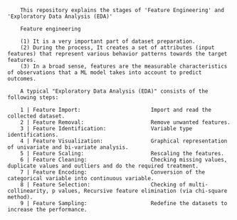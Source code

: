 
        This repository explains the stages of 'Feature Engineering' and 'Exploratory Data Analysis (EDA)'

        Feature engineering
        
        (1) It is a very important part of dataset preparation. 
        (2) During the process, It creates a set of attributes (input features) that represent various behavior patterns towards the target features. 
        (3) In a broad sense, features are the measurable characteristics of observations that a ML model takes into account to predict outcomes.
    
        A typical "Exploratory Data Analysis (EDA)" consists of the following steps:
    
        1 | Feature Import:                      Import and read the collected dataset.
        2 | Feature Removal:                     Remove unwanted features.
        3 | Feature Identification:              Variable type identifications.
        4 | Feature Visualization:               Graphical representation of univariate and bi-variate analysis.
        5 | Feature Scaling:                     Rescaling the features.  
        6 | Feature Cleaning:                    Checking missing values, duplicate values and outliers and do the required treatment. 
        7 | Feature Encoding:                    Conversion of the categorical variable into continuous variable.
        8 | Feature Selection:                   Checking of multi-collinearity, p values, Recursive feature elimination (via chi-square method).
        9 | Feature Sampling:                    Redefine the datasets to increase the performance.
